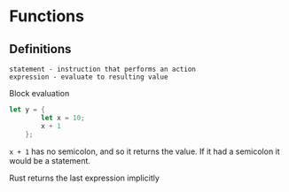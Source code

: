 # Functions

## Definitions
```text
statement - instruction that performs an action
expression - evaluate to resulting value
```

Block evaluation
```rust
let y = {
        let x = 10;
        x + 1
    };
```
`x + 1` has no semicolon, and so it returns the value. If it had a semicolon it would be a statement.

Rust returns the last expression implicitly
